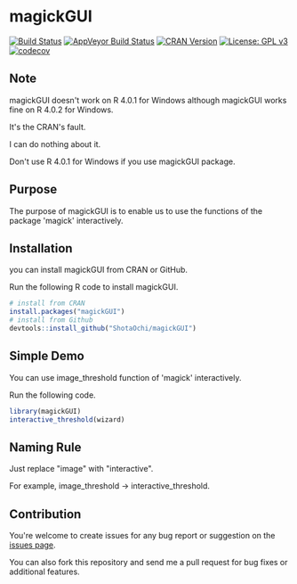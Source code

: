 # magickGUI

[![Build Status](https://travis-ci.org/ShotaOchi/magickGUI.svg?branch=master)](https://travis-ci.org/ShotaOchi/magickGUI)
[![AppVeyor Build Status](https://ci.appveyor.com/api/projects/status/github/ShotaOchi/magickGUI?branch=master&svg=true)](https://ci.appveyor.com/project/ShotaOchi/magickGUI)
[![CRAN Version](https://www.r-pkg.org/badges/version/magickGUI)](https://cran.r-project.org/package=magickGUI)
[![License: GPL v3](https://img.shields.io/badge/License-GPL%20v3-blue.svg)](https://www.gnu.org/licenses/gpl-3.0)
[![codecov](https://codecov.io/gh/ShotaOchi/magickGUI/branch/master/graph/badge.svg)](https://codecov.io/gh/ShotaOchi/magickGUI)

## Note

magickGUI doesn't work on R 4.0.1 for Windows although magickGUI works fine on R 4.0.2 for Windows.

It's the CRAN's fault.

I can do nothing about it.

Don't use R 4.0.1 for Windows if you use magickGUI package.

## Purpose
The purpose of magickGUI is to enable us to use the functions of the package 'magick' interactively.

## Installation
you can install magickGUI from CRAN or GitHub.

Run the following R code to install magickGUI.
```r
# install from CRAN
install.packages("magickGUI")
# install from Github
devtools::install_github("ShotaOchi/magickGUI")
```

## Simple Demo
You can use image_threshold function of 'magick' interactively.

Run the following code.
```r
library(magickGUI)
interactive_threshold(wizard)
```

## Naming Rule
Just replace "image" with "interactive".

For example, image_threshold &rarr; interactive_threshold.

## Contribution
You're welcome to create issues for any bug report or suggestion on the [issues page](https://github.com/ShotaOchi/magickGUI/issues).

You can also fork this repository and send me a pull request for bug fixes or additional features.